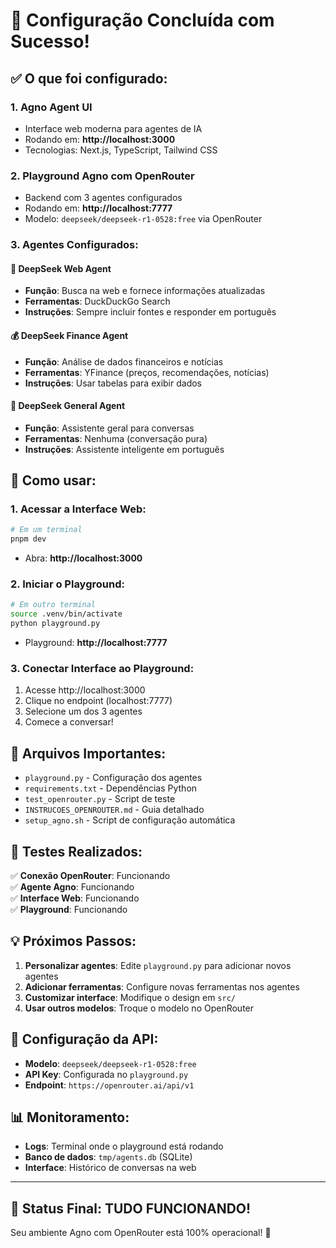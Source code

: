 # 🎉 Configuração Concluída com Sucesso!

## ✅ O que foi configurado:

### 1. **Agno Agent UI**

- Interface web moderna para agentes de IA
- Rodando em: **http://localhost:3000**
- Tecnologias: Next.js, TypeScript, Tailwind CSS

### 2. **Playground Agno com OpenRouter**

- Backend com 3 agentes configurados
- Rodando em: **http://localhost:7777**
- Modelo: `deepseek/deepseek-r1-0528:free` via OpenRouter

### 3. **Agentes Configurados:**

#### 🤖 DeepSeek Web Agent

- **Função**: Busca na web e fornece informações atualizadas
- **Ferramentas**: DuckDuckGo Search
- **Instruções**: Sempre incluir fontes e responder em português

#### 💰 DeepSeek Finance Agent

- **Função**: Análise de dados financeiros e notícias
- **Ferramentas**: YFinance (preços, recomendações, notícias)
- **Instruções**: Usar tabelas para exibir dados

#### 🧠 DeepSeek General Agent

- **Função**: Assistente geral para conversas
- **Ferramentas**: Nenhuma (conversação pura)
- **Instruções**: Assistente inteligente em português

## 🚀 Como usar:

### 1. **Acessar a Interface Web:**

```bash
# Em um terminal
pnpm dev
```

- Abra: **http://localhost:3000**

### 2. **Iniciar o Playground:**

```bash
# Em outro terminal
source .venv/bin/activate
python playground.py
```

- Playground: **http://localhost:7777**

### 3. **Conectar Interface ao Playground:**

1. Acesse http://localhost:3000
2. Clique no endpoint (localhost:7777)
3. Selecione um dos 3 agentes
4. Comece a conversar!

## 🔧 Arquivos Importantes:

- `playground.py` - Configuração dos agentes
- `requirements.txt` - Dependências Python
- `test_openrouter.py` - Script de teste
- `INSTRUCOES_OPENROUTER.md` - Guia detalhado
- `setup_agno.sh` - Script de configuração automática

## 🧪 Testes Realizados:

✅ **Conexão OpenRouter**: Funcionando  
✅ **Agente Agno**: Funcionando  
✅ **Interface Web**: Funcionando  
✅ **Playground**: Funcionando

## 💡 Próximos Passos:

1. **Personalizar agentes**: Edite `playground.py` para adicionar novos agentes
2. **Adicionar ferramentas**: Configure novas ferramentas nos agentes
3. **Customizar interface**: Modifique o design em `src/`
4. **Usar outros modelos**: Troque o modelo no OpenRouter

## 🔑 Configuração da API:

- **Modelo**: `deepseek/deepseek-r1-0528:free`
- **API Key**: Configurada no `playground.py`
- **Endpoint**: `https://openrouter.ai/api/v1`

## 📊 Monitoramento:

- **Logs**: Terminal onde o playground está rodando
- **Banco de dados**: `tmp/agents.db` (SQLite)
- **Interface**: Histórico de conversas na web

---

## 🎯 Status Final: **TUDO FUNCIONANDO!**

Seu ambiente Agno com OpenRouter está 100% operacional! 🚀
